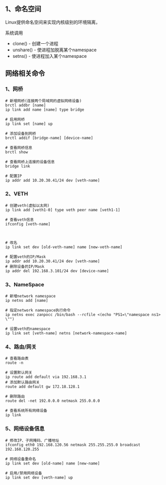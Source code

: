 ## 1、命名空间

Linux提供命名空间来实现内核级别的环境隔离，



系统调用

- clone() - 创建一个进程
- unshare() - 使进程加脱离某个namespace
- setns() - 使进程加入某个namespace





## 网络相关命令



### 1、网桥

~~~shell
# 新增网桥(连接两个局域网的虚拟网络设备)
brctl addbr [name]
ip link add name [name] type bridge

# 启用网桥
ip link set [name] up

# 添加设备到网桥
brctl addif [bridge-name] [device-name]

# 查看网桥信息
brctl show

# 查看网桥上连接的设备信息
bridge link

# 配置IP
ip addr add 10.20.30.41/24 dev [veth-name]
~~~



### 2、VETH



~~~shell
# 创建veth(虚拟以太网)
ip link add [veth1-0] type veth peer name [veth1-1]

# 查看veth信息
ifconfig [veth-name]



# 改名
ip link set dev [old-veth-name] name [new-veth-name]

# 配置veth的IP/Mask
ip addr add 10.20.30.41/24 dev [veth-name]
# 删除设备的IP/Mask
ip addr del 192.168.3.101/24 dev [device-name]
~~~





### 3、NameSpace

~~~shell
# 新增network namespace 
ip netns add [name]

# 指定network namespace执行命令
ip netns exec zanpocc /bin/bash --rcfile <(echo "PS1=\"namespace ns1> \"")

# 设置veth的namespace
ip link set [veth-name] netns [network-namespace-name]
~~~



### 4、路由/网关

~~~shell
# 查看路由表
route -n

# 设置默认网关
ip route add default via 192.168.3.1
# 添加默认路由网关
route add default gw 172.18.128.1

# 删除路由
route del -net 192.0.0.0 netmask 255.0.0.0

# 查看系统所有网络设备
ip link
~~~



### 5、网络设备信息

~~~shell
# 修改IP、子网掩码、广播地址
ifconfig eth0 192.168.120.56 netmask 255.255.255.0 broadcast 192.168.120.255

# 网络设备重命名
ip link set dev [old-name] name [new-name]

# 启用/禁用网络设备
ip link set dev [veth-name] up
~~~

